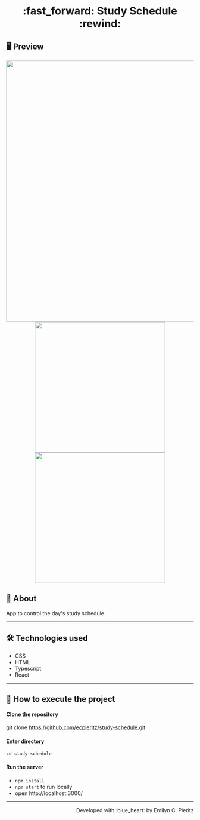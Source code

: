 <h1 align = "center"> :fast_forward: Study Schedule :rewind: </h1>

## 🖥 Preview
<p align = "center">
  <img src = "xxxxxx" width = "700" height = "auto">
  <img src = "xxxxxx" width = "350" height = "auto">
  <img src = "xxxxxx" width = "350" height = "auto">
</p>

## 📖 About
<p>App to control the day's study schedule.</p>

---

## 🛠 Technologies used
- CSS
- HTML
- Typescript
- React

---


## 🚀 How to execute the project
#### Clone the repository
git clone https://github.com/ecpieritz/study-schedule.git

#### Enter directory
`cd study-schedule`

#### Run the server
- `npm install`
- `npm start` to run locally
- open http://localhost:3000/ 

---
<p align = "right">Developed with :blue_heart: by Emilyn C. Pieritz</p>
